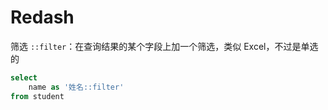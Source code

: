 # Redash


筛选 `::filter`：在查询结果的某个字段上加一个筛选，类似 Excel，不过是单选的

```SQL
select
    name as '姓名::filter'
from student
```